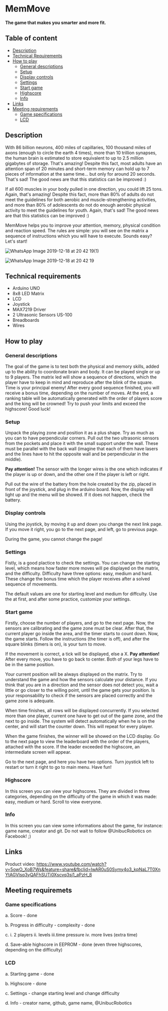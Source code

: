 # MemMove 
**The game that makes you smarter and more fit.**

## Table of content
- [Description](#description)
- [Technical Requirements](#technical-requirements)
- [How to play](#how-to-play)
  - [General descriptions](#general-descriptions)
  - [Setup](#setup)
  - [Display controls](#display-controls)
  - [Settings](#settings)
  - [Start game](#start-game)
  - [Highscore](#highscore)
  - [Info](#info)
- [Links](#links)
- [Meeting requirements](#meeting-requirements)
  - [Game specifications](#game-specifications)
  - [LCD](#lcd)

## Description

<a name="desription" />

With 86 billion neurons, 400 miles of capillaries, 100 thousand miles of axons (enough to circle the earth 4 times), more than 10 trillion synapses, the human brain is estimated to store equivalent to up to 2.5 million gigabytes of storage. That's amazing! Despite this fact,  most adults have an attention span of 20 minutes and short-term memory can hold up to 7 pieces of information at the same time... but only for around 20 seconds. That's sad! The good news are that this statistics can be improved :)

If all 600 muscles in your body pulled in one direction, you could lift 25 tons. Again, that's amazing! Despite this fact, more than 80% of adults do not meet the guidelines for both aerobic and muscle-strengthening activities, and more than 80% of adolescents do not do enough aerobic physical activity to meet the guidelines for youth. Again, that's sad! The good news are that this statistics can be improved :)

MemMove helps you to improve your attention, memory, physical condition and reaction speed. The rules are simple: you will see on the matrix a sequence of instructions which you will have to execute. Sounds easy? Let's start!

![WhatsApp Image 2019-12-18 at 20 42 19(1)](https://user-images.githubusercontent.com/43915731/71157359-860acb00-224a-11ea-87bb-41db07eabc69.jpeg)


![WhatsApp Image 2019-12-18 at 20 42 19](https://user-images.githubusercontent.com/43915731/71157337-7e4b2680-224a-11ea-9c60-95eb5c8461ab.jpeg)

## Technical requirements

<a name="technical-requirements" />

- Arduino UNO
- 8x8 LED Matrix
- LCD
- Joystick
- MAX7219 Driver
- 2 Ultrasonic Sensors US-100
- Breadboards
- Wires

## How to play
<a name="how-to-play" /> 

<h3>General descriptions</h3>
<a name="general-descriptions" />
The goal of the game is to test both the physical and memory skills, added up to the ability to coordonate brain and body. It can be played single or up to 9 players. The matrix led will show a sequence of directions, which the player have to keep in mind and reproduce after the blink of the square. Time is your principal enemy! After every good sequence finished, you will receive a bonus time, depending on the number of moves. At the end, a ranking table will be automatically generated with the order of players score and the king will be crowned! Try to push your limits and exceed the highscore! Good luck!  

<h3>Setup</h3>
<a name="setup" />

Unpack the playing zone and position it as a plus shape. Try as much as you can to have perpendicular corners. Pull out the two ultrasonic sensors from the pockets and place it with the small support under the wall. These must be parallel with the back wall (imagine that each of them have lasers and the lines have to hit the opposite wall and be perpendicular in the middle).

<strong>Pay attention!</strong> The sensor with the longer wires is the one which indicates if the player is up or down, and the other one if the player is left or right.

Pull out the wire of the battery from the hole created by the zip, placed in front of the joystick, and plug in the arduino board. Now, the display will light up and the menu will be showed. If it does not happen, check the battery.

<h3>Display controls</h3>
<a name="display-controls" />

Using the joystick, by moving it up and down you change the next link page. If you move it right, you go to the next page, and left, go to previous page. 

During the game, you cannot change the page!

<h3>Settings</h3>
<a name="settings" />

Fistly, is a good plactice to check the settings. You can change the starting level, which means how faster more moves will pe displayed on the matrix, and the difficulty. Difficulty have three options: easy, medium and hard. These change the bonus time which the player receives after a solved sequence of movements.

The default values are one for starting level and medium for diffculty. Use the at first, and after some practice, customize your settings.

<h3>Start game</h3>
<a name="start-game" />

Firstly, choose the number of players, and go to the next page. Now, the sensors are calibrating and the game zone must be clear. After that, the current player go inside the area, and the timer starts to count down. Now, the game starts. Follow the instructions (the timer is off), and after the square blinks (timers is on), is your turn to move. 

If the movement is correct, a tick will be displayed, else a X. <strong>Pay attention!</strong> After every move, you have to go back to center. Both of your legs have to be in the same position.

Your current position will be always displayed on the matrix. Try to understand the game and how the sensors calculate your distance. If you think that you are in a direction and the sensor does not detect you, wait a little or go closer to the willing point, until the game gets your position. Is your responsability to check if the sensors are placed correctly and the game zone is adequate.

When time finishes, all rows will be displayed concurrently. If you selected more than one player, current one have to get out of the game zone, and the next to go inside. The system will detect automatically when he is on the center, and will start the counter down. This will repeat for every player.

When the game finishes, the winner will be showed on the LCD display. Go to the next page to view the  leaderboard with the order of the players, attached with the score. If the leader exceeded the highscore, an intermediate screen will appear.

Go to the next page, and here you have two options. Turn joystick left to restart or turn it right to go to main menu. Have fun!

<h3>Highscore</h3>
<a name="highscore" />

In this screen you can view your highscores. They are divided in three categories, depending on the difficulty of the game in which it was made: easy, medium or hard. Scroll to view everyone.

<h3>Info</h3>
<a name="info" />

In this screen you can view some informations about the game, for instance: game name, creator and git. Do not wait to follow @UnibucRobotics on Facebook! ;) 

## Links
<a name="links" />

Product video: https://www.youtube.com/watch?v=5owO_XoB7Ws&feature=share&fbclid=IwAR0uS0Symy4o3_kpNaL7T0XnYtAGVlsq3yQAFhSUTi0Xscvq3sj1_aPzH_8

## Meeting requiremets
<a name="meeting-requirements" />

<h3>Game specifications</h3>
<a name="game-specifications" />

a. Score - done

b. Progress in difficulty - complexity - done

c. i. 2 players ii. levels iii.time pressure iv. more lives (extra time)

d. Save-able highscore in EEPROM - done (even three highscores, depending on the difficulty)

<h3>LCD</h3>
<a name="lcd" />

a. Starting game - done

b. Highscore - done

c. Settings - change starting level and change difficulty

d. Info - creator name, github, game name, @UnibucRobotics
